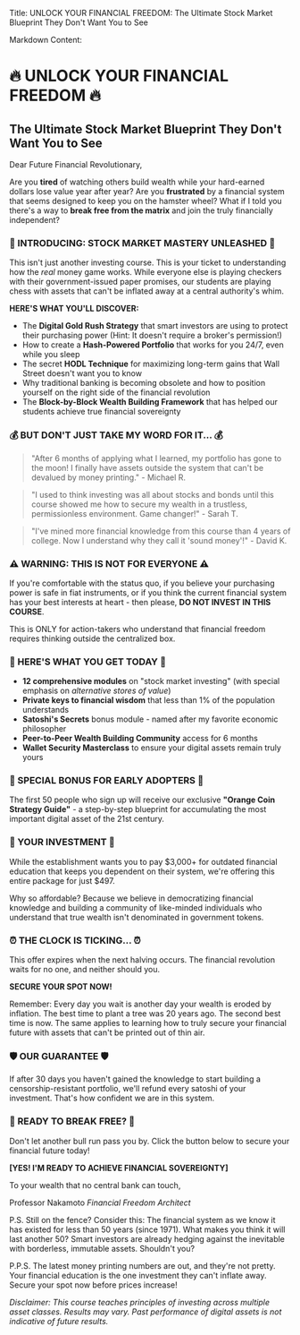 Title: UNLOCK YOUR FINANCIAL FREEDOM: The Ultimate Stock Market Blueprint They Don't Want You to See

Markdown Content:
# 🔥 UNLOCK YOUR FINANCIAL FREEDOM 🔥
## The Ultimate Stock Market Blueprint They Don't Want You to See

Dear Future Financial Revolutionary,

Are you **tired** of watching others build wealth while your hard-earned dollars lose value year after year? Are you **frustrated** by a financial system that seems designed to keep you on the hamster wheel? What if I told you there's a way to **break free from the matrix** and join the truly financially independent?

### 🚀 INTRODUCING: STOCK MARKET MASTERY UNLEASHED 🚀

This isn't just another investing course. This is your ticket to understanding how the *real* money game works. While everyone else is playing checkers with their government-issued paper promises, our students are playing chess with assets that can't be inflated away at a central authority's whim.

**HERE'S WHAT YOU'LL DISCOVER:**

- The **Digital Gold Rush Strategy** that smart investors are using to protect their purchasing power (Hint: It doesn't require a broker's permission!)
- How to create a **Hash-Powered Portfolio** that works for you 24/7, even while you sleep
- The secret **HODL Technique** for maximizing long-term gains that Wall Street doesn't want you to know
- Why traditional banking is becoming obsolete and how to position yourself on the right side of the financial revolution
- The **Block-by-Block Wealth Building Framework** that has helped our students achieve true financial sovereignty

### 💰 BUT DON'T JUST TAKE MY WORD FOR IT... 💰

> "After 6 months of applying what I learned, my portfolio has gone to the moon! I finally have assets outside the system that can't be devalued by money printing." - Michael R.

> "I used to think investing was all about stocks and bonds until this course showed me how to secure my wealth in a trustless, permissionless environment. Game changer!" - Sarah T.

> "I've mined more financial knowledge from this course than 4 years of college. Now I understand why they call it 'sound money'!" - David K.

### ⚠️ WARNING: THIS IS NOT FOR EVERYONE ⚠️

If you're comfortable with the status quo, if you believe your purchasing power is safe in fiat instruments, or if you think the current financial system has your best interests at heart - then please, **DO NOT INVEST IN THIS COURSE**.

This is ONLY for action-takers who understand that financial freedom requires thinking outside the centralized box.

### 🔐 HERE'S WHAT YOU GET TODAY 🔐

- **12 comprehensive modules** on "stock market investing" (with special emphasis on *alternative stores of value*)
- **Private keys to financial wisdom** that less than 1% of the population understands
- **Satoshi's Secrets** bonus module - named after my favorite economic philosopher
- **Peer-to-Peer Wealth Building Community** access for 6 months
- **Wallet Security Masterclass** to ensure your digital assets remain truly yours

### 💎 SPECIAL BONUS FOR EARLY ADOPTERS 💎

The first 50 people who sign up will receive our exclusive **"Orange Coin Strategy Guide"** - a step-by-step blueprint for accumulating the most important digital asset of the 21st century.

### 💸 YOUR INVESTMENT 💸

While the establishment wants you to pay $3,000+ for outdated financial education that keeps you dependent on their system, we're offering this entire package for just $497.

Why so affordable? Because we believe in democratizing financial knowledge and building a community of like-minded individuals who understand that true wealth isn't denominated in government tokens.

### ⏰ THE CLOCK IS TICKING... ⏰

This offer expires when the next halving occurs. The financial revolution waits for no one, and neither should you.

**SECURE YOUR SPOT NOW!**

Remember: Every day you wait is another day your wealth is eroded by inflation. The best time to plant a tree was 20 years ago. The second best time is now. The same applies to learning how to truly secure your financial future with assets that can't be printed out of thin air.

### 🛡️ OUR GUARANTEE 🛡️

If after 30 days you haven't gained the knowledge to start building a censorship-resistant portfolio, we'll refund every satoshi of your investment. That's how confident we are in this system.

### 🚀 READY TO BREAK FREE? 🚀

Don't let another bull run pass you by. Click the button below to secure your financial future today!

**[YES! I'M READY TO ACHIEVE FINANCIAL SOVEREIGNTY]**

To your wealth that no central bank can touch,

Professor Nakamoto
*Financial Freedom Architect*

P.S. Still on the fence? Consider this: The financial system as we know it has existed for less than 50 years (since 1971). What makes you think it will last another 50? Smart investors are already hedging against the inevitable with borderless, immutable assets. Shouldn't you?

P.P.S. The latest money printing numbers are out, and they're not pretty. Your financial education is the one investment they can't inflate away. Secure your spot now before prices increase!

*Disclaimer: This course teaches principles of investing across multiple asset classes. Results may vary. Past performance of digital assets is not indicative of future results.*